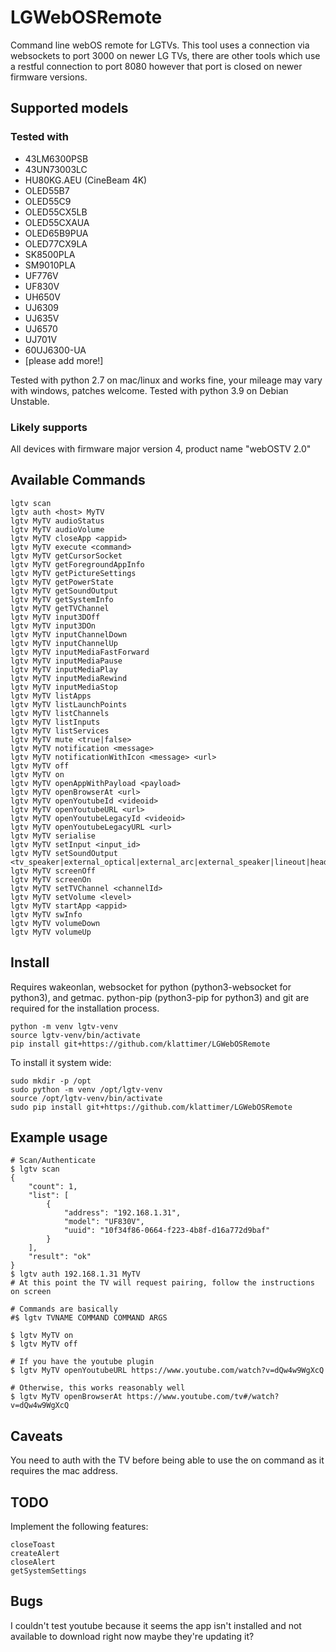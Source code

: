 # LGWebOSRemote
Command line webOS remote for LGTVs. This tool uses a connection via websockets to port 3000 on newer LG TVs, there are other tools which use a restful connection to port 8080 however that port is closed on newer firmware versions.

## Supported models

### Tested with

  * 43LM6300PSB
  * 43UN73003LC
  * HU80KG.AEU (CineBeam 4K)
  * OLED55B7
  * OLED55C9
  * OLED55CX5LB
  * OLED55CXAUA
  * OLED65B9PUA
  * OLED77CX9LA
  * SK8500PLA
  * SM9010PLA
  * UF776V
  * UF830V
  * UH650V
  * UJ6309
  * UJ635V
  * UJ6570
  * UJ701V
  * 60UJ6300-UA
  * [please add more!]

Tested with python 2.7 on mac/linux and works fine, your mileage may vary with windows, patches welcome.
Tested with python 3.9 on Debian Unstable.

### Likely supports

All devices with firmware major version 4, product name "webOSTV 2.0"

## Available Commands
	lgtv scan
	lgtv auth <host> MyTV
	lgtv MyTV audioStatus
	lgtv MyTV audioVolume
	lgtv MyTV closeApp <appid>
	lgtv MyTV execute <command>
	lgtv MyTV getCursorSocket
	lgtv MyTV getForegroundAppInfo
	lgtv MyTV getPictureSettings
	lgtv MyTV getPowerState
	lgtv MyTV getSoundOutput
	lgtv MyTV getSystemInfo
	lgtv MyTV getTVChannel
	lgtv MyTV input3DOff
	lgtv MyTV input3DOn
	lgtv MyTV inputChannelDown
	lgtv MyTV inputChannelUp
	lgtv MyTV inputMediaFastForward
	lgtv MyTV inputMediaPause
	lgtv MyTV inputMediaPlay
	lgtv MyTV inputMediaRewind
	lgtv MyTV inputMediaStop
	lgtv MyTV listApps
	lgtv MyTV listLaunchPoints
	lgtv MyTV listChannels
	lgtv MyTV listInputs
	lgtv MyTV listServices
	lgtv MyTV mute <true|false>
	lgtv MyTV notification <message>
	lgtv MyTV notificationWithIcon <message> <url>
	lgtv MyTV off
	lgtv MyTV on
	lgtv MyTV openAppWithPayload <payload>
	lgtv MyTV openBrowserAt <url>
	lgtv MyTV openYoutubeId <videoid>
	lgtv MyTV openYoutubeURL <url>
	lgtv MyTV openYoutubeLegacyId <videoid>
	lgtv MyTV openYoutubeLegacyURL <url>
	lgtv MyTV serialise
	lgtv MyTV setInput <input_id>
	lgtv MyTV setSoundOutput <tv_speaker|external_optical|external_arc|external_speaker|lineout|headphone|tv_external_speaker|tv_speaker_headphone|bt_soundbar>
	lgtv MyTV screenOff
	lgtv MyTV screenOn
	lgtv MyTV setTVChannel <channelId>
	lgtv MyTV setVolume <level>
	lgtv MyTV startApp <appid>
	lgtv MyTV swInfo
	lgtv MyTV volumeDown
	lgtv MyTV volumeUp

## Install

Requires wakeonlan, websocket for python (python3-websocket for python3), and getmac.
python-pip (python3-pip for python3) and git are required for the installation process.

    python -m venv lgtv-venv
    source lgtv-venv/bin/activate
    pip install git+https://github.com/klattimer/LGWebOSRemote

To install it system wide:

	sudo mkdir -p /opt
	sudo python -m venv /opt/lgtv-venv
	source /opt/lgtv-venv/bin/activate
	sudo pip install git+https://github.com/klattimer/LGWebOSRemote

## Example usage
    # Scan/Authenticate
    $ lgtv scan
    {
        "count": 1,
        "list": [
            {
                "address": "192.168.1.31",
                "model": "UF830V",
                "uuid": "10f34f86-0664-f223-4b8f-d16a772d9baf"
            }
        ],
        "result": "ok"
    }
    $ lgtv auth 192.168.1.31 MyTV
    # At this point the TV will request pairing, follow the instructions on screen

    # Commands are basically
    #$ lgtv TVNAME COMMAND COMMAND ARGS

    $ lgtv MyTV on
    $ lgtv MyTV off

    # If you have the youtube plugin
    $ lgtv MyTV openYoutubeURL https://www.youtube.com/watch?v=dQw4w9WgXcQ

    # Otherwise, this works reasonably well
    $ lgtv MyTV openBrowserAt https://www.youtube.com/tv#/watch?v=dQw4w9WgXcQ

## Caveats

You need to auth with the TV before being able to use the on command as it requires the mac address.

## TODO

Implement the following features:

	closeToast
	createAlert
	closeAlert
	getSystemSettings

## Bugs

I couldn't test youtube because it seems the app isn't installed and not available to download right now
maybe they're updating it?
